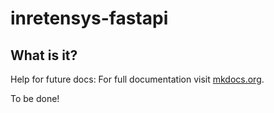 # inretensys-fastapi

## What is it?
Help for future docs:
For full documentation visit [mkdocs.org](https://www.mkdocs.org).

To be done!